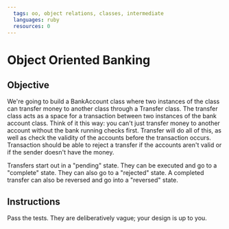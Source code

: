 ```yaml
---
  tags: oo, object relations, classes, intermediate
  languages: ruby
  resources: 0
---
```


# Object Oriented Banking

## Objective

We're going to build a BankAccount class where two instances of the class can transfer money to another class through a Transfer class. The transfer class acts as a space for a transaction between two instances of the bank account class. Think of it this way: you can't just transfer money to another account without the bank running checks first. Transfer will do all of this, as well as check the validity of the accounts before the transaction occurs. Transaction should be able to reject a transfer if the accounts aren't valid or if the sender doesn't have the money.

Transfers start out in a "pending" state. They can be executed and go to a "complete" state. They can also go to a "rejected" state. A completed transfer can also be reversed and go into a "reversed" state.

## Instructions

Pass the tests. They are deliberatively vague; your design is up to you.
